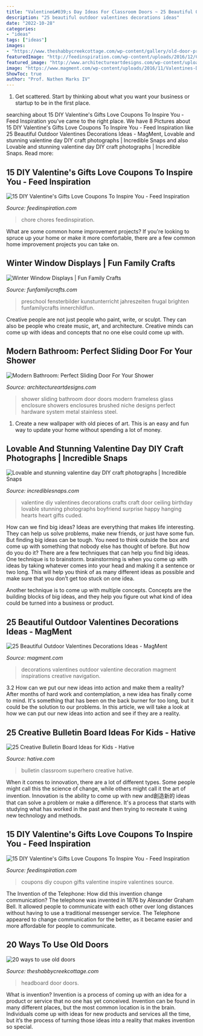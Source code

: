 ```yaml
---
title: "Valentine&#039;s Day Ideas For Classroom Doors ~ 25 Beautiful Outdoor Valentines Decorations Ideas"
description: "25 beautiful outdoor valentines decorations ideas"
date: "2022-10-28"
categories:
- "ideas"
tags: ["ideas"]
images:
- "https://www.theshabbycreekcottage.com/wp-content/gallery/old-door-projects/door-headboard.jpg"
featuredImage: "http://feedinspiration.com/wp-content/uploads/2016/12/Coupon.jpg"
featured_image: "http://www.architectureartdesigns.com/wp-content/uploads/2013/03/ArchitectureArtDesigns-872.jpg"
image: "https://www.magment.com/wp-content/uploads/2016/11/Valentines-Day-Outdoor-Decorations.jpg"
ShowToc: true
author: "Prof. Nathen Marks IV"
---
```



1. Get scattered. Start by thinking about what you want your business or startup to be in the first place.

	

		
searching about 15 DIY Valentine&#039;s Gifts Love Coupons To Inspire You - Feed Inspiration you've came to the right place. We have 8 Pictures about 15 DIY Valentine&#039;s Gifts Love Coupons To Inspire You - Feed Inspiration like 25 Beautiful Outdoor Valentines Decorations Ideas - MagMent, Lovable and stunning valentine day DIY craft photographs | Incredible Snaps and also Lovable and stunning valentine day DIY craft photographs | Incredible Snaps. Read more:
		
    
## 15 DIY Valentine&#039;s Gifts Love Coupons To Inspire You - Feed Inspiration

<img loading=lazy src="https://www.feedinspiration.com/wp-content/uploads/2016/12/Love-coupons.jpg" onerror="this.onerror=null;this.src='https://tse4.mm.bing.net/th?id=OIP.rhJafpCd3LHpVPnNRA0XrAHaJ4&amp;pid=15.1';" alt="15 DIY Valentine&#039;s Gifts Love Coupons To Inspire You - Feed Inspiration">

_Source: feedinspiration.com_

>chore chores feedinspiration. 

	

What are some common home improvement projects?
If you're looking to spruce up your home or make it more comfortable, there are a few common home improvement projects you can take on.

    
## Winter Window Displays | Fun Family Crafts

<img loading=lazy src="https://funfamilycrafts.com/wp-content/uploads/2012/01/winter-window-display.jpg" onerror="this.onerror=null;this.src='https://tse2.mm.bing.net/th?id=OIP.4A8t9lpqDPuV3eORgJDkEgHaIy&amp;pid=15.1';" alt="Winter Window Displays | Fun Family Crafts">

_Source: funfamilycrafts.com_

>preschool fensterbilder kunstunterricht jahreszeiten frugal brighten funfamilycrafts innerchildfun. 

	

Creative people are not just people who paint, write, or sculpt. They can also be people who create music, art, and architecture. Creative minds can come up with ideas and concepts that no one else could come up with.

    
## Modern Bathroom: Perfect Sliding Door For Your Shower

<img loading=lazy src="http://www.architectureartdesigns.com/wp-content/uploads/2013/03/ArchitectureArtDesigns-872.jpg" onerror="this.onerror=null;this.src='https://tse3.mm.bing.net/th?id=OIP.rqRzcVPwZphml7Kdx3Zr3wHaFs&amp;pid=15.1';" alt="Modern Bathroom: Perfect Sliding Door For Your Shower">

_Source: architectureartdesigns.com_

>shower sliding bathroom door doors modern frameless glass enclosure showers enclosures brushed niche designs perfect hardware system metal stainless steel. 

	

1. Create a new wallpaper with old pieces of art. This is an easy and fun way to update your home without spending a lot of money.

    
## Lovable And Stunning Valentine Day DIY Craft Photographs | Incredible Snaps

<img loading=lazy src="http://www.incrediblesnaps.com/wp-content/uploads/2016/01/6ef666920999710e8991999a2fb0e53a.jpg" onerror="this.onerror=null;this.src='https://tse3.mm.bing.net/th?id=OIP.cltMfRDJ9Ii9ZygUL-VpXAHaJ7&amp;pid=15.1';" alt="Lovable and stunning valentine day DIY craft photographs | Incredible Snaps">

_Source: incrediblesnaps.com_

>valentine diy valentines decorations crafts craft door ceiling birthday lovable stunning photographs boyfriend surprise happy hanging hearts heart gifts cuded. 

	

How can we find big ideas?
Ideas are everything that makes life interesting. They can help us solve problems, make new friends, or just have some fun. But finding big ideas can be tough. You need to think outside the box and come up with something that nobody else has thought of before. But how do you do it? There are a few techniques that can help you find big ideas. 
One technique is to brainstorm. brainstorming is when you come up with ideas by taking whatever comes into your head and making it a sentence or two long. This will help you think of as many different ideas as possible and make sure that you don’t get too stuck on one idea. 

Another technique is to come up with multiple concepts. Concepts are the building blocks of big ideas, and they help you figure out what kind of idea could be turned into a business or product.

    
## 25 Beautiful Outdoor Valentines Decorations Ideas - MagMent

<img loading=lazy src="https://www.magment.com/wp-content/uploads/2016/11/Valentines-Day-Outdoor-Decorations.jpg" onerror="this.onerror=null;this.src='https://tse4.mm.bing.net/th?id=OIP.YTBN70kwTnSCgIX2WaZUWQAAAA&amp;pid=15.1';" alt="25 Beautiful Outdoor Valentines Decorations Ideas - MagMent">

_Source: magment.com_

>decorations valentines outdoor valentine decoration magment inspirations creative navigation. 

	

3.2 How can we put our new ideas into action and make them a reality?
After months of hard work and contemplation, a new idea has finally come to mind. It's something that has been on the back burner for too long, but it could be the solution to our problems. In this article, we will take a look at how we can put our new ideas into action and see if they are a reality.

    
## 25 Creative Bulletin Board Ideas For Kids - Hative

<img loading=lazy src="https://hative.com/wp-content/uploads/2014/06/bulletin-board-ideas/10-superhero-classroom-bulletin-board.jpg" onerror="this.onerror=null;this.src='https://tse4.mm.bing.net/th?id=OIP._4kxQO4bR5-KxFa0sOF_MgHaHa&amp;pid=15.1';" alt="25 Creative Bulletin Board Ideas for Kids - Hative">

_Source: hative.com_

>bulletin classroom superhero creative hative. 

	

When it comes to innovation, there are a lot of different types. Some people might call this the science of change, while others might call it the art of invention. Innovation is the ability to come up with new and創造新的 ideas that can solve a problem or make a difference. It's a process that starts with studying what has worked in the past and then trying to recreate it using new technology and methods.

    
## 15 DIY Valentine&#039;s Gifts Love Coupons To Inspire You - Feed Inspiration

<img loading=lazy src="http://feedinspiration.com/wp-content/uploads/2016/12/Coupon.jpg" onerror="this.onerror=null;this.src='https://tse4.mm.bing.net/th?id=OIP.ooOwf2xq8gSCnaJA2RK8WgHaTw&amp;pid=15.1';" alt="15 DIY Valentine&#039;s Gifts Love Coupons To Inspire You - Feed Inspiration">

_Source: feedinspiration.com_

>coupons diy coupon gifts valentine inspire valentines source. 

	

The Invention of the Telephone: How did this invention change communication?
The telephone was invented in 1876 by Alexander Graham Bell. It allowed people to communicate with each other over long distances without having to use a traditional messenger service. The Telephone appeared to change communication for the better, as it became easier and more affordable for people to communicate.

    
## 20 Ways To Use Old Doors

<img loading=lazy src="https://www.theshabbycreekcottage.com/wp-content/gallery/old-door-projects/door-headboard.jpg" onerror="this.onerror=null;this.src='https://tse1.mm.bing.net/th?id=OIP.uKYj_dj6Z7GEEFtCc69pXAHaLH&amp;pid=15.1';" alt="20 ways to use old doors">

_Source: theshabbycreekcottage.com_

>headboard door doors. 

	

What is invention?
Invention is a process of coming up with an idea for a product or service that no one has yet conceived. Invention can be found in many different places, but the most common location is in the brain. Individuals come up with ideas for new products and services all the time, but it’s the process of turning those ideas into a reality that makes invention so special.

